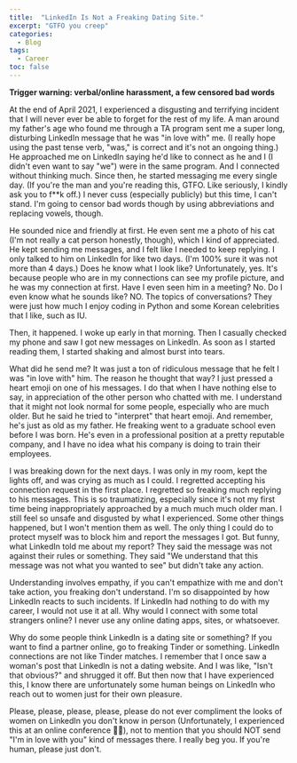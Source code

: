 ```yaml
---
title:  "LinkedIn Is Not a Freaking Dating Site."
excerpt: "GTFO you creep"
categories:
  - Blog
tags:
  - Career
toc: false
---
```


**Trigger warning: verbal/online harassment, a few censored bad words**

At the end of April 2021, I experienced a disgusting and terrifying incident that I will never ever be able to forget for the rest of my life. A man around my father's age who found me through a TA program sent me a super long, disturbing LinkedIn message that he was "in love with" me. (I really hope using the past tense verb, "was," is correct and it's not an ongoing thing.) He approached me on LinkedIn saying he'd like to connect as he and I (I didn't even want to say "we") were in the same program. And I connected without thinking much. Since then, he started messaging me every single day. (If you're the man and you're reading this, GTFO. Like seriously, I kindly ask you to f**k off.) I never cuss (especially publicly) but this time, I can't stand. I'm going to censor bad words though by using abbreviations and replacing vowels, though.

He sounded nice and friendly at first. He even sent me a photo of his cat (I'm not really a cat person honestly, though), which I kind of appreciated. He kept sending me messages, and I felt like I needed to keep replying. I only talked to him on LinkedIn for like two days. (I'm 100% sure it was not more than 4 days.) Does he know what I look like? Unfortunately, yes. It's because people who are in my connections can see my profile picture, and he was my connection at first. Have I even seen him in a meeting? No. Do I even know what he sounds like? NO. The topics of conversations? They were just how much I enjoy coding in Python and some Korean celebrities that I like, such as IU.

Then, it happened. I woke up early in that morning. Then I casually checked my phone and saw I got new messages on LinkedIn. As soon as I started reading them, I started shaking and almost burst into tears.

What did he send me? It was just a ton of ridiculous message that he felt I was "in love with" him. The reason he thought that way? I just pressed a heart emoji on one of his messages. I do that when I have nothing else to say, in appreciation of the other person who chatted with me. I understand that it might not look normal for some people, especially who are much older. But he said he tried to "interpret" that heart emoji. And remember, he's just as old as my father. He freaking went to a graduate school even before I was born. He's even in a professional position at a pretty reputable company, and I have no idea what his company is doing to train their employees.

I was breaking down for the next days. I was only in my room, kept the lights off, and was crying as much as I could. I regretted accepting his connection request in the first place. I regretted so freaking much replying to his messages. This is so traumatizing, especially since it's not my first time being inappropriately approached by a much much much older man. I still feel so unsafe and disgusted by what I experienced. Some other things happened, but I won't mention them as well. The only thing I could do to protect myself was to block him and report the messages I got. But funny, what LinkedIn told me about my report? They said the message was not against their rules or something. They said "We understand that this message was not what you wanted to see" but didn't take any action.

Understanding involves empathy, if you can't empathize with me and don't take action, you freaking don't understand. I'm so disappointed by how LinkedIn reacts to such incidents. If LinkedIn had nothing to do with my career, I would not use it at all. Why would I connect with some total strangers online? I never use any online dating apps, sites, or whatsoever.

Why do some people think LinkedIn is a dating site or something? If you want to find a partner online, go to freaking Tinder or something. LinkedIn connections are not like Tinder matches. I remember that I once saw a woman's post that LinkedIn is not a dating website. And I was like, "Isn't that obvious?" and shrugged it off. But then now that I have experienced this, I know there are unfortunately some human beings on LinkedIn who reach out to women just for their own pleasure.

Please, please, please, please, please do not ever compliment the looks of women on LinkedIn you don't know in person (Unfortunately, I experienced this at an online conference 🤦‍♂️), not to mention that you should NOT send "I'm in love with you" kind of messages there. I really beg you. If you're human, please just don't.
